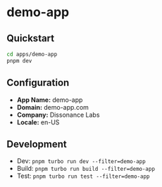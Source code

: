 # demo-app

## Quickstart

```bash
cd apps/demo-app
pnpm dev
```

## Configuration

- **App Name:** demo-app
- **Domain:** demo-app.com
- **Company:** Dissonance Labs
- **Locale:** en-US

## Development

- Dev: `pnpm turbo run dev --filter=demo-app`
- Build: `pnpm turbo run build --filter=demo-app`
- Test: `pnpm turbo run test --filter=demo-app`
